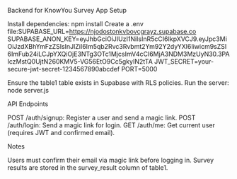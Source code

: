 Backend for KnowYou Survey App
Setup

Install dependencies: npm install
Create a .env file:SUPABASE_URL=https://njodostonkvbovcgrayz.supabase.co
SUPABASE_ANON_KEY=eyJhbGciOiJIUzI1NiIsInR5cCI6IkpXVCJ9.eyJpc3MiOiJzdXBhYmFzZSIsInJlZiI6Im5qb2Rvc3Rvbmt2Ym92Y2dyYXl6Iiwicm9sZSI6ImFub24iLCJpYXQiOjE3NTg3OTc1MjcsImV4cCI6MjA3NDM3MzUyN30.3PAIczMstQ0UjtN260KMV5-VG56EtO9Cc5gkyIN2tTA
JWT_SECRET=your-secure-jwt-secret-1234567890abcdef
PORT=5000


Ensure the table1 table exists in Supabase with RLS policies.
Run the server: node server.js

API Endpoints

POST /auth/signup: Register a user and send a magic link.
POST /auth/login: Send a magic link for login.
GET /auth/me: Get current user (requires JWT and confirmed email).

Notes

Users must confirm their email via magic link before logging in.
Survey results are stored in the survey_result column of table1.

